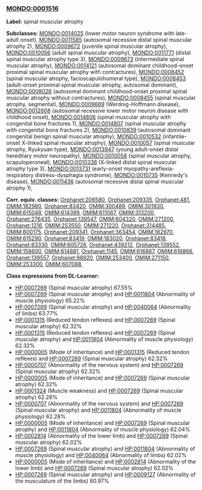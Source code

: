 
### [MONDO:0001516](http://purl.obolibrary.org/obo/MONDO_0001516)
**Label:** spinal muscular atrophy

**Subclasses:** [MONDO:0014025](http://purl.obolibrary.org/obo/MONDO_0014025) (lower motor neuron syndrome with late-adult onset), [MONDO:0011585](http://purl.obolibrary.org/obo/MONDO_0011585) (autosomal recessive distal spinal muscular atrophy 2), [MONDO:0009672](http://purl.obolibrary.org/obo/MONDO_0009672) (juvenile spinal muscular atrophy), [MONDO:0010056](http://purl.obolibrary.org/obo/MONDO_0010056) (adult spinal muscular atrophy), [MONDO:0011771](http://purl.obolibrary.org/obo/MONDO_0011771) (distal spinal muscular atrophy type 3), [MONDO:0009673](http://purl.obolibrary.org/obo/MONDO_0009673) (intermediate spinal muscular atrophy), [MONDO:0014121](http://purl.obolibrary.org/obo/MONDO_0014121) (autosomal dominant childhood-onset proximal spinal muscular atrophy with contractures), [MONDO:0008452](http://purl.obolibrary.org/obo/MONDO_0008452) (spinal muscular atrophy, facioscapulohumeral type), [MONDO:0008453](http://purl.obolibrary.org/obo/MONDO_0008453) (adult-onset proximal spinal muscular atrophy, autosomal dominant), [MONDO:0008026](http://purl.obolibrary.org/obo/MONDO_0008026) (autosomal dominant childhood-onset proximal spinal muscular atrophy without contractures), [MONDO:0008455](http://purl.obolibrary.org/obo/MONDO_0008455) (spinal muscular atrophy, segmental), [MONDO:0009669](http://purl.obolibrary.org/obo/MONDO_0009669) (Werdnig-Hoffmann disease), [MONDO:0012608](http://purl.obolibrary.org/obo/MONDO_0012608) (autosomal recessive lower motor neuron disease with childhood onset), [MONDO:0014806](http://purl.obolibrary.org/obo/MONDO_0014806) (spinal muscular atrophy with congenital bone fractures 1), [MONDO:0014807](http://purl.obolibrary.org/obo/MONDO_0014807) (spinal muscular atrophy with congenital bone fractures 2), [MONDO:0010839](http://purl.obolibrary.org/obo/MONDO_0010839) (autosomal dominant congenital benign spinal muscular atrophy), [MONDO:0010532](http://purl.obolibrary.org/obo/MONDO_0010532) (infantile-onset X-linked spinal muscular atrophy), [MONDO:0010057](http://purl.obolibrary.org/obo/MONDO_0010057) (spinal muscular atrophy, Ryukyuan type), [MONDO:0013947](http://purl.obolibrary.org/obo/MONDO_0013947) (young adult-onset distal hereditary motor neuropathy), [MONDO:0010058](http://purl.obolibrary.org/obo/MONDO_0010058) (spinal muscular atrophy, scapuloperoneal), [MONDO:0010338](http://purl.obolibrary.org/obo/MONDO_0010338) (X-linked distal spinal muscular atrophy type 3), [MONDO:0013731](http://purl.obolibrary.org/obo/MONDO_0013731) (early-onset myopathy-areflexia-respiratory distress-dysphagia syndrome), [MONDO:0010735](http://purl.obolibrary.org/obo/MONDO_0010735) (Kennedy's disease), [MONDO:0011436](http://purl.obolibrary.org/obo/MONDO_0011436) (autosomal recessive distal spinal muscular atrophy 1), 

**Corr. equiv. classes:** [Orphanet:206580](http://www.orpha.net/ORDO/Orphanet_206580), [Orphanet:209335](http://www.orpha.net/ORDO/Orphanet_209335), [Orphanet:481](http://www.orpha.net/ORDO/Orphanet_481), [OMIM:182980](http://purl.obolibrary.org/obo/OMIM_182980), [Orphanet:83420](http://www.orpha.net/ORDO/Orphanet_83420), [OMIM:300489](http://purl.obolibrary.org/obo/OMIM_300489), [OMIM:301830](http://purl.obolibrary.org/obo/OMIM_301830), [OMIM:615048](http://purl.obolibrary.org/obo/OMIM_615048), [OMIM:614399](http://purl.obolibrary.org/obo/OMIM_614399), [OMIM:611067](http://purl.obolibrary.org/obo/OMIM_611067), [OMIM:313200](http://purl.obolibrary.org/obo/OMIM_313200), [Orphanet:276435](http://www.orpha.net/ORDO/Orphanet_276435), [Orphanet:139547](http://www.orpha.net/ORDO/Orphanet_139547), [OMIM:604320](http://purl.obolibrary.org/obo/OMIM_604320), [OMIM:271200](http://purl.obolibrary.org/obo/OMIM_271200), [Orphanet:1216](http://www.orpha.net/ORDO/Orphanet_1216), [OMIM:253550](http://purl.obolibrary.org/obo/OMIM_253550), [OMIM:271220](http://purl.obolibrary.org/obo/OMIM_271220), [Orphanet:314485](http://www.orpha.net/ORDO/Orphanet_314485), [OMIM:600175](http://purl.obolibrary.org/obo/OMIM_600175), [Orphanet:209341](http://www.orpha.net/ORDO/Orphanet_209341), [Orphanet:363454](http://www.orpha.net/ORDO/Orphanet_363454), [OMIM:182970](http://purl.obolibrary.org/obo/OMIM_182970), [OMIM:615290](http://purl.obolibrary.org/obo/OMIM_615290), [Orphanet:83419](http://www.orpha.net/ORDO/Orphanet_83419), [OMIM:183020](http://purl.obolibrary.org/obo/OMIM_183020), [Orphanet:83418](http://www.orpha.net/ORDO/Orphanet_83418), [Orphanet:83330](http://www.orpha.net/ORDO/Orphanet_83330), [OMIM:605726](http://purl.obolibrary.org/obo/OMIM_605726), [Orphanet:439212](http://www.orpha.net/ORDO/Orphanet_439212), [Orphanet:139552](http://www.orpha.net/ORDO/Orphanet_139552), [OMIM:158600](http://purl.obolibrary.org/obo/OMIM_158600), [OMIM:614881](http://purl.obolibrary.org/obo/OMIM_614881), [Orphanet:1145](http://www.orpha.net/ORDO/Orphanet_1145), [OMIM:616867](http://purl.obolibrary.org/obo/OMIM_616867), [OMIM:616866](http://purl.obolibrary.org/obo/OMIM_616866), [Orphanet:139557](http://www.orpha.net/ORDO/Orphanet_139557), [Orphanet:98920](http://www.orpha.net/ORDO/Orphanet_98920), [OMIM:253400](http://purl.obolibrary.org/obo/OMIM_253400), [OMIM:271150](http://purl.obolibrary.org/obo/OMIM_271150), [OMIM:253300](http://purl.obolibrary.org/obo/OMIM_253300), [OMIM:607088](http://purl.obolibrary.org/obo/OMIM_607088), 

**Class expressions from DL-Learner:**

- [HP:0007269](http://purl.obolibrary.org/obo/HP_0007269) (Spinal muscular atrophy) 67.55%
- [HP:0007269](http://purl.obolibrary.org/obo/HP_0007269) (Spinal muscular atrophy) and [HP:0011804](http://purl.obolibrary.org/obo/HP_0011804) (Abnormality of muscle physiology) 65.22%
- [HP:0007269](http://purl.obolibrary.org/obo/HP_0007269) (Spinal muscular atrophy) and [HP:0040064](http://purl.obolibrary.org/obo/HP_0040064) (Abnormality of limbs) 63.77%
- [HP:0001315](http://purl.obolibrary.org/obo/HP_0001315) (Reduced tendon reflexes) and [HP:0007269](http://purl.obolibrary.org/obo/HP_0007269) (Spinal muscular atrophy) 62.32%
- [HP:0001315](http://purl.obolibrary.org/obo/HP_0001315) (Reduced tendon reflexes) and [HP:0007269](http://purl.obolibrary.org/obo/HP_0007269) (Spinal muscular atrophy) and [HP:0011804](http://purl.obolibrary.org/obo/HP_0011804) (Abnormality of muscle physiology) 62.32%
- [HP:0000005](http://purl.obolibrary.org/obo/HP_0000005) (Mode of inheritance) and [HP:0001315](http://purl.obolibrary.org/obo/HP_0001315) (Reduced tendon reflexes) and [HP:0007269](http://purl.obolibrary.org/obo/HP_0007269) (Spinal muscular atrophy) 62.32%
- [HP:0000707](http://purl.obolibrary.org/obo/HP_0000707) (Abnormality of the nervous system) and [HP:0007269](http://purl.obolibrary.org/obo/HP_0007269) (Spinal muscular atrophy) 62.32%
- [HP:0000005](http://purl.obolibrary.org/obo/HP_0000005) (Mode of inheritance) and [HP:0007269](http://purl.obolibrary.org/obo/HP_0007269) (Spinal muscular atrophy) 62.32%
- [HP:0001324](http://purl.obolibrary.org/obo/HP_0001324) (Muscle weakness) and [HP:0007269](http://purl.obolibrary.org/obo/HP_0007269) (Spinal muscular atrophy) 62.28%
- [HP:0000707](http://purl.obolibrary.org/obo/HP_0000707) (Abnormality of the nervous system) and [HP:0007269](http://purl.obolibrary.org/obo/HP_0007269) (Spinal muscular atrophy) and [HP:0011804](http://purl.obolibrary.org/obo/HP_0011804) (Abnormality of muscle physiology) 62.28%
- [HP:0000005](http://purl.obolibrary.org/obo/HP_0000005) (Mode of inheritance) and [HP:0007269](http://purl.obolibrary.org/obo/HP_0007269) (Spinal muscular atrophy) and [HP:0011804](http://purl.obolibrary.org/obo/HP_0011804) (Abnormality of muscle physiology) 62.04%
- [HP:0002814](http://purl.obolibrary.org/obo/HP_0002814) (Abnormality of the lower limb) and [HP:0007269](http://purl.obolibrary.org/obo/HP_0007269) (Spinal muscular atrophy) 62.02%
- [HP:0007269](http://purl.obolibrary.org/obo/HP_0007269) (Spinal muscular atrophy) and [HP:0011804](http://purl.obolibrary.org/obo/HP_0011804) (Abnormality of muscle physiology) and [HP:0040064](http://purl.obolibrary.org/obo/HP_0040064) (Abnormality of limbs) 62.02%
- [HP:0000005](http://purl.obolibrary.org/obo/HP_0000005) (Mode of inheritance) and [HP:0002814](http://purl.obolibrary.org/obo/HP_0002814) (Abnormality of the lower limb) and [HP:0007269](http://purl.obolibrary.org/obo/HP_0007269) (Spinal muscular atrophy) 62.02%
- [HP:0007269](http://purl.obolibrary.org/obo/HP_0007269) (Spinal muscular atrophy) and [HP:0009127](http://purl.obolibrary.org/obo/HP_0009127) (Abnormality of the musculature of the limbs) 60.97%


